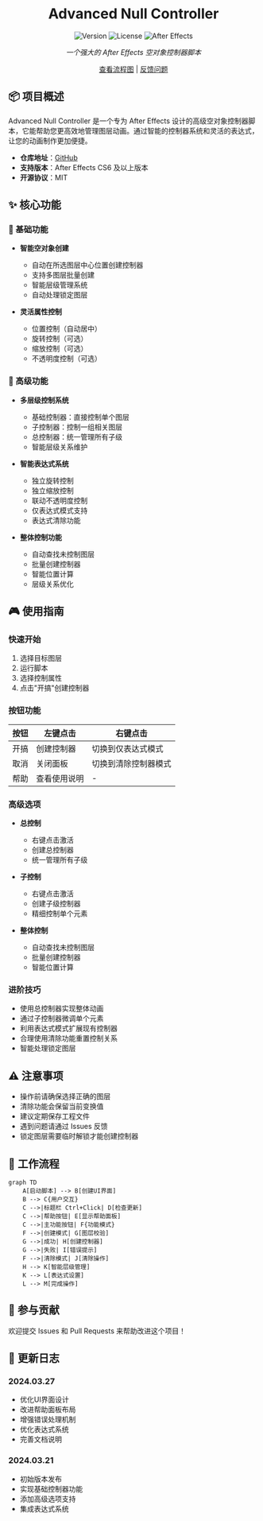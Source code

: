 <div align="center">

# Advanced Null Controller

![Version](https://img.shields.io/badge/version-2024.03.27-blue.svg)
![License](https://img.shields.io/badge/license-MIT-green.svg)
![After Effects](https://img.shields.io/badge/After%20Effects-CS6%2B-9999FF)

*一个强大的 After Effects 空对象控制器脚本*

[查看流程图](assets/Advanced%20Null%20Controller.drawio.html) | [反馈问题](https://github.com/Tyc-github/Advanced-Null-Controller/issues)

</div>

## 📦 项目概述

Advanced Null Controller 是一个专为 After Effects 设计的高级空对象控制器脚本，它能帮助您更高效地管理图层动画。通过智能的控制器系统和灵活的表达式，让您的动画制作更加便捷。

- **仓库地址**：[GitHub](https://github.com/Tyc-github/Advanced-Null-Controller)
- **支持版本**：After Effects CS6 及以上版本
- **开源协议**：MIT

## ✨ 核心功能

### 🎯 基础功能
- **智能空对象创建**
  - 自动在所选图层中心位置创建控制器
  - 支持多图层批量创建
  - 智能层级管理系统
  - 自动处理锁定图层

- **灵活属性控制**
  - 位置控制（自动居中）
  - 旋转控制（可选）
  - 缩放控制（可选）
  - 不透明度控制（可选）

### 🌟 高级功能
- **多层级控制系统**
  - 基础控制器：直接控制单个图层
  - 子控制器：控制一组相关图层
  - 总控制器：统一管理所有子级
  - 智能层级关系维护

- **智能表达式系统**
  - 独立旋转控制
  - 独立缩放控制
  - 联动不透明度控制
  - 仅表达式模式支持
  - 表达式清除功能

- **整体控制功能**
  - 自动查找未控制图层
  - 批量创建控制器
  - 智能位置计算
  - 层级关系优化

## 🎮 使用指南

### 快速开始
1. 选择目标图层
2. 运行脚本
3. 选择控制属性
4. 点击"开搞"创建控制器

### 按钮功能
| 按钮 | 左键点击 | 右键点击 |
|------|----------|----------|
| 开搞 | 创建控制器 | 切换到仅表达式模式 |
| 取消 | 关闭面板 | 切换到清除控制器模式 |
| 帮助 | 查看使用说明 | - |

### 高级选项
- **总控制**
  - 右键点击激活
  - 创建总控制器
  - 统一管理所有子级

- **子控制**
  - 右键点击激活
  - 创建子级控制器
  - 精细控制单个元素

- **整体控制**
  - 自动查找未控制图层
  - 批量创建控制器
  - 智能位置计算

### 进阶技巧
- 使用总控制器实现整体动画
- 通过子控制器微调单个元素
- 利用表达式模式扩展现有控制器
- 合理使用清除功能重置控制关系
- 智能处理锁定图层

## ⚠️ 注意事项

- 操作前请确保选择正确的图层
- 清除功能会保留当前变换值
- 建议定期保存工程文件
- 遇到问题请通过 Issues 反馈
- 锁定图层需要临时解锁才能创建控制器

## 🔄 工作流程

```mermaid
graph TD
    A[启动脚本] --> B[创建UI界面]
    B --> C{用户交互}
    C -->|标题栏 Ctrl+Click| D[检查更新]
    C -->|帮助按钮| E[显示帮助面板]
    C -->|主功能按钮| F{功能模式}
    F -->|创建模式| G[图层校验]
    G -->|成功| H[创建控制器]
    G -->|失败| I[错误提示]
    F -->|清除模式| J[清除操作]
    H --> K[智能层级管理]
    K --> L[表达式设置]
    L --> M[完成操作]
```

## 🤝 参与贡献

欢迎提交 Issues 和 Pull Requests 来帮助改进这个项目！

## 📝 更新日志

### 2024.03.27
- 优化UI界面设计
- 改进帮助面板布局
- 增强错误处理机制
- 优化表达式系统
- 完善文档说明

### 2024.03.21
- 初始版本发布
- 实现基础控制器功能
- 添加高级选项支持
- 集成表达式系统
